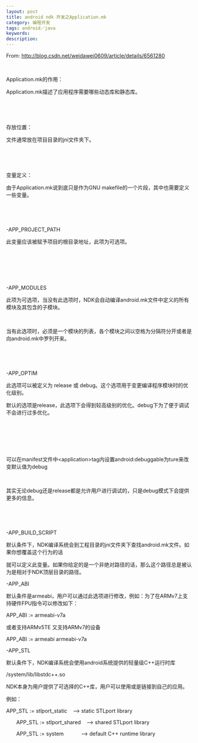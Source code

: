 ```yaml
---
layout: post
title: android ndk 开发之Application.mk
category: 编程开发
tags: android／java
keywords: 
description: 
---
```


From: <http://blog.csdn.net/weidawei0609/article/details/6561280>

 

Application.mk的作用：

Application.mk描述了应用程序需要哪些动态库和静态库。

 

 

存放位置：

文件通常放在项目目录的jni文件夹下。

 

 

变量定义：

由于Application.mk说到底只是作为GNU makefile的一个片段，其中也需要定义一些变量。

 

 

-APP\_PROJECT\_PATH

此变量应该被赋予项目的根目录地址，此项为可选项。

 

 

 

-APP\_MODULES

此项为可选项，当没有此选项时，NDK会自动编译android.mk文件中定义的所有模块及其包含的子模块。

 

当有此选项时，必须是一个模块的列表，各个模块之间以空格为分隔符分开或者是向android.mk中罗列开来。

 

 

-APP\_OPTIM

此选项可以被定义为 release 或 debug。这个选项用于变更编译程序模块时的优化级别。

默认的选项是release，此选项下会得到较高级别的优化。debug下为了便于调试不会进行过多优化。

 

 

 

可以在manifest文件中\<application\>tag内设置android:debuggable为ture来改变默认值为debug

 

其实无论debug还是release都是允许用户进行调试的，只是debug模式下会提供更多的信息。

 

 

-APP\_BUILD\_SCRIPT

默认条件下，NDK编译系统会到工程目录的jni文件夹下查找android.mk文件。如果你想覆盖这个行为的话

就可以定义此变量。如果你给定的是一个非绝对路径的话，那么这个路径总是被认为是相对于NDK顶层目录的路径。

-APP\_ABI

默认条件是armeabi，用户可以通过此选项进行修改，例如：为了在ARMv7上支持硬件FPU指令可以修改如下：

APP\_ABI := armeabi-v7a

或者支持ARMv5TE 又支持ARMv7的设备

APP\_ABI := armeabi armeabi-v7a

-APP\_STL

默认条件下，NDK编译系统会使用android系统提供的轻量级C++运行时库

/system/lib/libstdc++.so

NDK本身为用户提供了可选择的C++库，用户可以使用或是链接到自己的应用。

例如：

APP\_STL := stlport\_static    --\> static STLport library

       APP\_STL := stlport\_shared    --\> shared STLport library

       APP\_STL := system            --\> default C++ runtime library








